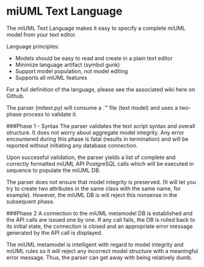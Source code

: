 miUML Text Language
================

The miUML Text Language makes it easy to specify a complete miUML model from your text editor.

Language principles:

* Models should be easy to read and create in a plain text editor
* Minimize language artifact (symbol gunk)
* Support model population, not model editing
* Supports all miUML features

For a full definition of the language, please see the associated wiki here on Github.

The parser (mitext.py) will consume a .™ file (text model) and uses a two-phase process to validate it.

###Phase 1 - Syntax
The parser validates the text script syntax and overall structure.  It  does not worry about aggregate model integrity.  Any error encountered during this phase is fatal (results in termination) and will be reported without initiating any database connection.  

Upon successful validation, the parser yields a list of complete and correctly formatted miUML API PostgreSQL calls which will be executed in sequence to populate the miUML DB.

The parser does not ensure that model integrity is preserved.  (It will let you try to create two attributes in the same class with the same name, for example).  However, the miUML DB is will reject this nonsense in the subsequent phase.

###Phase 2
A connection to the miUML metamodel DB is established and the API calls are issued one by one.  If any call fails, the DB is rolled back to its initial state, the connection is closed and an appropriate error message generated by the API call is displayed.

The miUML metamodel is intelligent with regard to model integrity and miUML rules so it will reject any incorrect model structure with a meaningful error message.  Thus, the parser can get away with being relatively dumb.



 